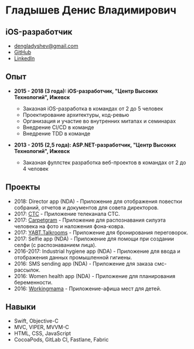 # Гладышев Денис Владимирович

## iOS-разработчик

- dengladyshev@gmail.com
- [GitHub](https://github.com/dengladyshev)
- [LinkedIn](https://www.linkedin.com/in/dengladyshev)

## Опыт

- **2015 - 2018 (3 года): iOS-разработчик, "Центр Высоких Технологий", Ижевск**

	- Заказная iOS-разработка в командах от 2 до 5 человек
	- Проектирование архитектуры, код-ревью
	- Организация и участие во внутренних митапах и семинарах
	- Внедрение CI/CD в команде
	- Внедрение TDD в команде

- **2013 - 2015 (2,5 года): ASP.NET-разработчик, "Центр Высоких Технологий", Ижевск**

	- Заказная фуллстек разработка веб-проектов в командах от 2 до 4 человек

## Проекты

- 2018: Director app (NDA) - Приложение для отображения повестки собраний, отчетов и документов для совета директоров.
- 2017: [CTC](https://itunes.apple.com/ru/app/стс-телеканал-сериалы-онлайн/id784379020) - Приложение телеканала СТС.
- 2017: [Carpetgram](https://itunes.apple.com/ru/app/carpetgram/id490924653) - Приложение для распознавания силуэта человека на фото и наложения фона-ковра.
- 2017: [YABT.Talkrooms](https://itunes.apple.com/ru/app/yabt-talkrooms/id1233673360) - Приложение для бронирования переговорок.
- 2017: Selfie app (NDA) - Приложение для помощи при создании селфи (с распознаванием лица).
- 2016-2017: Industrial hygiene app (NDA) - Приложение для ввода и отображения данных промышленной гигиены.
- 2016: SMS sending app (NDA) - Приложение для заказа смс-рассылок.
- 2016: Women health app (NDA) - Приложение для планирования беременности.
- 2016: [Workingmama](https://itunes.apple.com/ru/app/workingmama/id758123884) - Приложение-афиша мест для детей.

## Навыки

- Swift, Objective-C
- MVC, VIPER, MVVM-С
- HTML, CSS, JavaScript
- CocoaPods, GitLab CI, Fastlane, Fabric
